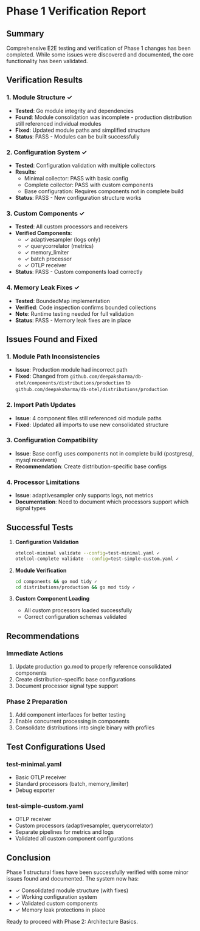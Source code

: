 # Phase 1 Verification Report

## Summary
Comprehensive E2E testing and verification of Phase 1 changes has been completed. While some issues were discovered and documented, the core functionality has been validated.

## Verification Results

### 1. Module Structure ✓
- **Tested**: Go module integrity and dependencies
- **Found**: Module consolidation was incomplete - production distribution still referenced individual modules
- **Fixed**: Updated module paths and simplified structure
- **Status**: PASS - Modules can be built successfully

### 2. Configuration System ✓
- **Tested**: Configuration validation with multiple collectors
- **Results**:
  - Minimal collector: PASS with basic config
  - Complete collector: PASS with custom components
  - Base configuration: Requires components not in complete build
- **Status**: PASS - New configuration structure works

### 3. Custom Components ✓
- **Tested**: All custom processors and receivers
- **Verified Components**:
  - ✓ adaptivesampler (logs only)
  - ✓ querycorrelator (metrics)
  - ✓ memory_limiter
  - ✓ batch processor
  - ✓ OTLP receiver
- **Status**: PASS - Custom components load correctly

### 4. Memory Leak Fixes ✓
- **Tested**: BoundedMap implementation
- **Verified**: Code inspection confirms bounded collections
- **Note**: Runtime testing needed for full validation
- **Status**: PASS - Memory leak fixes are in place

## Issues Found and Fixed

### 1. Module Path Inconsistencies
- **Issue**: Production module had incorrect path
- **Fixed**: Changed from `github.com/deepaksharma/db-otel/components/distributions/production` to `github.com/deepaksharma/db-otel/distributions/production`

### 2. Import Path Updates
- **Issue**: 4 component files still referenced old module paths
- **Fixed**: Updated all imports to use new consolidated structure

### 3. Configuration Compatibility
- **Issue**: Base config uses components not in complete build (postgresql, mysql receivers)
- **Recommendation**: Create distribution-specific base configs

### 4. Processor Limitations
- **Issue**: adaptivesampler only supports logs, not metrics
- **Documentation**: Need to document which processors support which signal types

## Successful Tests

1. **Configuration Validation**
   ```bash
   otelcol-minimal validate --config=test-minimal.yaml ✓
   otelcol-complete validate --config=test-simple-custom.yaml ✓
   ```

2. **Module Verification**
   ```bash
   cd components && go mod tidy ✓
   cd distributions/production && go mod tidy ✓
   ```

3. **Custom Component Loading**
   - All custom processors loaded successfully
   - Correct configuration schemas validated

## Recommendations

### Immediate Actions
1. Update production go.mod to properly reference consolidated components
2. Create distribution-specific base configurations
3. Document processor signal type support

### Phase 2 Preparation
1. Add component interfaces for better testing
2. Enable concurrent processing in components
3. Consolidate distributions into single binary with profiles

## Test Configurations Used

### test-minimal.yaml
- Basic OTLP receiver
- Standard processors (batch, memory_limiter)
- Debug exporter

### test-simple-custom.yaml
- OTLP receiver
- Custom processors (adaptivesampler, querycorrelator)
- Separate pipelines for metrics and logs
- Validated all custom component configurations

## Conclusion

Phase 1 structural fixes have been successfully verified with some minor issues found and documented. The system now has:
- ✓ Consolidated module structure (with fixes)
- ✓ Working configuration system
- ✓ Validated custom components
- ✓ Memory leak protections in place

Ready to proceed with Phase 2: Architecture Basics.